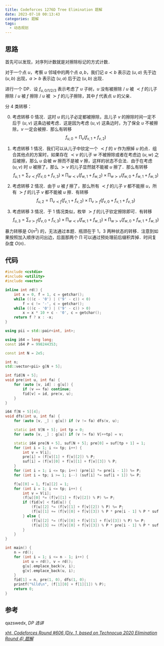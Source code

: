 ```yaml
---
title: Codeforces 1276D Tree Elimination 题解
date: 2023-07-18 00:13:43
categories: 题解
tags:
  - 动态规划
---
```


## 思路

首先可以发现，对序列计数就是对擦除标记的方式计数．

对于一个点 $u$，考察 $u$ 邻域中的两个点 $a, b$，我们记 $a \prec b$ 表示边 $(u, a)$ 先于边 $(u, b)$ 出现，$a \succ b$ 表示边 $(u, a)$ 后于边 $(u, b)$ 出现．

进行一个 DP．设 $f_{u, 0 / 1 / 2 / 3}$ 表示考虑了 $u$ 子树，$u$ 没有被擦除 / $u$ 被 $\prec f$ 的儿子擦除 / $u$ 被 $f$ 擦除 / $u$ 被 $\succ f$ 的儿子擦除，其中 $f$ 代表点 $u$ 的父亲．

分 $4$ 类转移：

0. 考虑转移 $0$ 情况．这时 $u$ 的儿子必定都被擦除，且儿子 $v$ 的擦除时间一定不后于 $(u, v)$ 这条边被考虑．这是因为考虑 $(u, v)$ 这条边时，为了保全 $u$ 不被擦除，$v$ 一定会被擦．那么有转移
  $$
    f_{u, 0} = \prod_v (f_{v, 1} + f_{v, 2})
  $$

1. 考虑转移 $1$ 情况．我们可以从儿子中钦定一个 $\prec f$ 的 $v$ 作为擦掉 $u$ 的点．组合其他点的方案时，如果存在 $\prec v$ 的儿子 $w$ 不被擦除或者在考虑边 $(u, w)$ 之后被擦，那么 $u$ 会被 $w$ 擦而不是被 $v$ 擦，这样的状态不合法．由于在考虑 $(u, v)$ 时 $u$ 被擦了，那么 $\succ v$ 的儿子显然就不能被 $u$ 擦了．那么有转移
  $$
    f_{u, 1} = \sum_{v \prec f} (f_{v, 0} + f_{v, 3}) \times \prod_{w \prec v} (f_{w, 1} + f_{w, 2}) \times \prod_{w \succ v} (f_{w, 0} + f_{w, 1} + f_{w, 3})
  $$

2. 考虑转移 $2$ 情况．由于 $u$ 被 $f$ 擦了，那么所有 $\prec f$ 的儿子 $v$ 都不能擦 $u$，所有 $\succ f$ 的儿子 $v$ 都不能被 $u$ 擦．有转移
  $$
    f_{u, 2} = \prod_{v \prec f} (f_{v, 1} + f_{v, 2}) \times \prod_{v \succ f} (f_{v, 0} + f_{v, 1} + f_{v, 3})
  $$

3. 考虑转移 $3$ 情况．于 $1$ 情况类似，枚举 $\succ f$ 的儿子钦定擦除即可．有转移
  $$
    f_{u, 3} = \sum_{v \succ f} (f_{v, 0} + f_{v, 3}) \times \prod_{w \prec v} (f_{w, 1} + f_{w, 2}) \times \prod_{w \succ v} (f_{w, 0} + f_{w, 1} + f_{w, 3})
  $$

暴力转移是 $O(n^2)$ 的，无法通过本题．瓶颈在于 $1$，$3$ 两种状态的转移．注意到如果按照加入顺序访问出边，后面那两个 $\prod$ 可以通过预处理前后缀积弄掉．时间复杂度 $O(n)$．

## 代码

```cpp
#include <cstdio>
#include <utility>
#include <vector>

inline int rd() {
	int x = 0, f = 1, c = getchar();
	while (((c - '0') | ('9' - c)) < 0)
		f = c != '-', c = getchar();
	while (((c - '0') | ('9' - c)) > 0)
		x = x * 10 + c - '0', c = getchar();
	return f ? x : -x;
}

using pii = std::pair<int, int>;

using i64 = long long;
const i64 P = 998244353;

const int N = 2e5;

int n;
std::vector<pii> g[N + 5];

int fid[N + 5];
void pre(int u, int fa) {
	for (auto [v, id] : g[u]) {
		if (v == fa) continue;
		fid[v] = id, pre(v, u);
	}
}

i64 f[N + 5][4];
void dfs(int u, int fa) {
	for (auto [v, _] : g[u]) if (v != fa) dfs(v, u);

	static int V[N + 5]; int tp = 0;
	for (auto [v, _] : g[u]) if (v != fa) V[++tp] = v;

	static i64 pre[N + 5], suf[N + 5]; pre[0] = suf[tp + 1] = 1;
	for (int i = 1; i <= tp; i++) {
		int v = V[i];
		pre[i] = (f[v][1] + f[v][2]) % P;
		suf[i] = (f[v][0] + f[v][1] + f[v][3]) % P;
	}
	for (int i = 1; i <= tp; i++) (pre[i] *= pre[i - 1]) %= P;
	for (int i = tp; i >= 1; i--) (suf[i] *= suf[i + 1]) %= P;

	f[u][0] = 1, f[u][2] = 1;
	for (int i = 1; i <= tp; i++) {
		int v = V[i];
		(f[u][0] *= (f[v][1] + f[v][2]) % P) %= P;
		if (fid[v] < fid[u]) {
			(f[u][2] *= (f[v][1] + f[v][2]) % P) %= P;
			(f[u][1] += (f[v][0] + f[v][3]) % P * pre[i - 1] % P * suf[i + 1] % P) %= P;
		} else {
			(f[u][2] *= (f[v][0] + f[v][1] + f[v][3]) % P) %= P;
			(f[u][3] += (f[v][0] + f[v][3]) % P * pre[i - 1] % P * suf[i + 1] % P) %= P;
		}
	}
}

int main() {
	n = rd();
	for (int i = 1; i <= n - 1; i++) {
		int u = rd(), v = rd();
		g[u].emplace_back(v, i);
		g[v].emplace_back(u, i);
	}
	fid[1] = n, pre(1, 0), dfs(1, 0);
	printf("%lld\n", (f[1][0] + f[1][1]) % P);
	return 0;
}
```

## 参考

qazswedx, _DP 选讲_

[xht, _Codeforces Round #606 (Div. 1, based on Technocup 2020 Elimination Round 4) 题解_](https://www.xht37.com/codeforces-round-606-div-1-based-on-technocup-2020-elimination-round-4-%e9%a2%98%e8%a7%a3/#Tree_Elimination)
